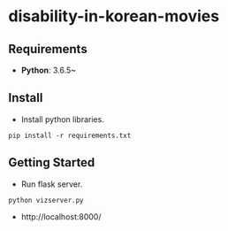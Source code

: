 # disability-in-korean-movies

## Requirements
* **Python**: 3.6.5~

## Install
* Install python libraries.
```
pip install -r requirements.txt
```

## Getting Started
* Run flask server.
```
python vizserver.py
```
* http://localhost:8000/
